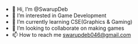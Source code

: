 - 👋 Hi, I’m @SwarupDeb
- 👀 I’m interested in Game Development
- 🌱 I’m currently learning CSE(Graphics & Gaming)
- 💞️ I’m looking to collaborate on making games
- 📫 How to reach me swarupdeb046@gmail.com

<!---
SwarupDeb/SwarupDeb is a ✨ special ✨ repository because its `README.md` (this file) appears on your GitHub profile.
You can click the Preview link to take a look at your changes.
--->
